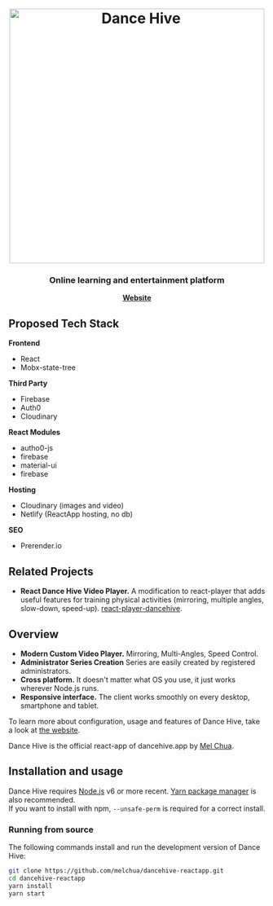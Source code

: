 <h1 align="center">
	<img
		width="500"
		alt="Dance Hive"
		src="https://raw.githubusercontent.com/melchua/dancehive-reactapp/master/design_assets/dh-logobox.png">
</h1>

<h3 align="center">
	Online learning and entertainment platform
</h3>

<p align="center">
	<strong>
		<a href="https://dancehive.app/">Website</a>
	</strong>
</p>

## Proposed Tech Stack

**Frontend**
* React 
* Mobx-state-tree

**Third Party**
* Firebase
* Auth0
* Cloudinary

**React Modules**
* autho0-js
* firebase
* material-ui
* firebase

**Hosting**
* Cloudinary (images and video)
* Netlify (ReactApp hosting, no db)

**SEO**
* Prerender.io

## Related Projects

* **React Dance Hive Video Player.** A modification to react-player that adds useful features for training physical activities (mirroring, multiple angles, slow-down, speed-up). 
[react-player-dancehive](https://github.com/melchua/dh-video-player).


## Overview

* **Modern Custom Video Player.** Mirroring, Multi-Angles, Speed Control.
* **Administrator Series Creation** Series are easily created by registered administrators.
* **Cross platform.** It doesn't matter what OS you use, it just works wherever Node.js runs.
* **Responsive interface.** The client works smoothly on every desktop, smartphone and tablet.

To learn more about configuration, usage and features of Dance Hive, take a look at [the website](https://dancehive.app).

Dance Hive is the official react-app of dancehive.app by [Mel Chua](https://github.com/melchua).

## Installation and usage

Dance Hive requires [Node.js](https://nodejs.org/) v6 or more recent.
[Yarn package manager](https://yarnpkg.com/) is also recommended.  
If you want to install with npm, `--unsafe-perm` is required for a correct install.

### Running from source

The following commands install and run the development version of Dance Hive:

```sh
git clone https://github.com/melchua/dancehive-reactapp.git
cd dancehive-reactapp
yarn install
yarn start
```
